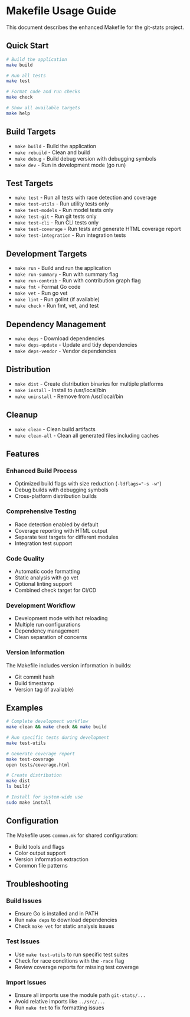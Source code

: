 # Makefile Usage Guide

This document describes the enhanced Makefile for the git-stats project.

## Quick Start

```bash
# Build the application
make build

# Run all tests
make test

# Format code and run checks
make check

# Show all available targets
make help
```

## Build Targets

- `make build` - Build the application
- `make rebuild` - Clean and build
- `make debug` - Build debug version with debugging symbols
- `make dev` - Run in development mode (go run)

## Test Targets

- `make test` - Run all tests with race detection and coverage
- `make test-utils` - Run utility tests only
- `make test-models` - Run model tests only
- `make test-git` - Run git tests only
- `make test-cli` - Run CLI tests only
- `make test-coverage` - Run tests and generate HTML coverage report
- `make test-integration` - Run integration tests

## Development Targets

- `make run` - Build and run the application
- `make run-summary` - Run with summary flag
- `make run-contrib` - Run with contribution graph flag
- `make fmt` - Format Go code
- `make vet` - Run go vet
- `make lint` - Run golint (if available)
- `make check` - Run fmt, vet, and test

## Dependency Management

- `make deps` - Download dependencies
- `make deps-update` - Update and tidy dependencies
- `make deps-vendor` - Vendor dependencies

## Distribution

- `make dist` - Create distribution binaries for multiple platforms
- `make install` - Install to /usr/local/bin
- `make uninstall` - Remove from /usr/local/bin

## Cleanup

- `make clean` - Clean build artifacts
- `make clean-all` - Clean all generated files including caches

## Features

### Enhanced Build Process
- Optimized build flags with size reduction (`-ldflags="-s -w"`)
- Debug builds with debugging symbols
- Cross-platform distribution builds

### Comprehensive Testing
- Race detection enabled by default
- Coverage reporting with HTML output
- Separate test targets for different modules
- Integration test support

### Code Quality
- Automatic code formatting
- Static analysis with go vet
- Optional linting support
- Combined check target for CI/CD

### Development Workflow
- Development mode with hot reloading
- Multiple run configurations
- Dependency management
- Clean separation of concerns

### Version Information
The Makefile includes version information in builds:
- Git commit hash
- Build timestamp
- Version tag (if available)

## Examples

```bash
# Complete development workflow
make clean && make check && make build

# Run specific tests during development
make test-utils

# Generate coverage report
make test-coverage
open tests/coverage.html

# Create distribution
make dist
ls build/

# Install for system-wide use
sudo make install
```

## Configuration

The Makefile uses `common.mk` for shared configuration:
- Build tools and flags
- Color output support
- Version information extraction
- Common file patterns

## Troubleshooting

### Build Issues
- Ensure Go is installed and in PATH
- Run `make deps` to download dependencies
- Check `make vet` for static analysis issues

### Test Issues
- Use `make test-utils` to run specific test suites
- Check for race conditions with the `-race` flag
- Review coverage reports for missing test coverage

### Import Issues
- Ensure all imports use the module path `git-stats/...`
- Avoid relative imports like `../src/...`
- Run `make fmt` to fix formatting issues
